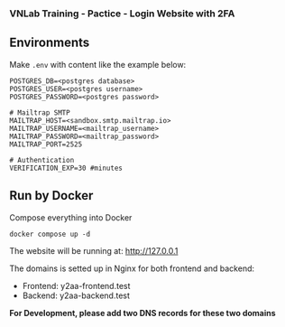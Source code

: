 ### VNLab Training - Pactice - Login Website with 2FA
## Environments
Make `.env` with content like the example below:
```env
POSTGRES_DB=<postgres database>
POSTGRES_USER=<postgres username>
POSTGRES_PASSWORD=<postgres password>

# Mailtrap SMTP
MAILTRAP_HOST=<sandbox.smtp.mailtrap.io>
MAILTRAP_USERNAME=<mailtrap_username>
MAILTRAP_PASSWORD=<mailtrap_password>
MAILTRAP_PORT=2525

# Authentication
VERIFICATION_EXP=30 #minutes
```
## Run by Docker
Compose everything into Docker
```
docker compose up -d
```
The website will be running at: http://127.0.0.1

The domains is setted up in Nginx for both frontend and backend:
- Frontend: y2aa-frontend.test
- Backend: y2aa-backend.test

**For Development, please add two DNS records for these two domains**
